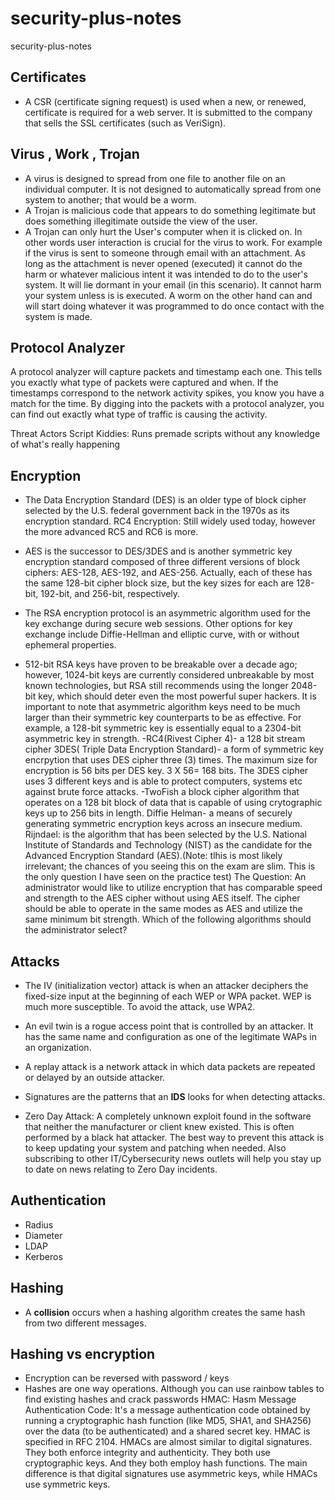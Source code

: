 # security-plus-notes
security-plus-notes

## Certificates
- A CSR (certificate signing request) is used when a new, or renewed, certificate is required for a web server. It is submitted to the company that sells the SSL certificates (such as VeriSign). 



## Virus , Work , Trojan 
- A virus is designed to spread from one file to another file on an individual computer. It is not designed to automatically spread from one system to another; that would be a worm.
- A Trojan is malicious code that appears to do something legitimate but does something illegitimate outside the view of the user.
- A Trojan can only hurt the User's computer when it is clicked on. In other words user interaction is crucial for the virus to work. For example if the virus is sent to someone through email with an attachment. As long as the attachment is never opened (executed) it cannot do the harm or whatever malicious intent it was intended to do to the user's system. It will lie dormant in your email (in this scenario). It cannot harm your system unless is is executed. A worm on the other hand can and will start doing whatever it was programmed to do once contact with the system is made.

## Protocol Analyzer 
A protocol analyzer will capture packets and timestamp each one. This tells you exactly what type of packets were captured and when. If the timestamps correspond to the network activity spikes, you know you have a match for the time. By digging into the packets with a protocol analyzer, you can find out exactly what type of traffic is causing the activity. 

Threat Actors
Script Kiddies: Runs premade scripts without any knowledge of what's really happening

## Encryption
- The Data Encryption Standard (DES) is an older type of block cipher selected by the U.S. federal government back in the 1970s as its encryption standard. 
RC4 Encryption: Still widely used today, however the more advanced RC5 and RC6 is more.

- AES is the successor to DES/3DES and is another symmetric key encryption standard composed of three different versions of block ciphers: AES-128, AES-192, and AES-256. Actually, each of these has the same 128-bit cipher block size, but the key sizes for each are 128-bit, 192-bit, and 256-bit, respectively.

- The RSA encryption protocol is an asymmetric algorithm used for the key exchange during secure web sessions. Other options for key exchange include Diffie-Hellman and elliptic curve, with or without ephemeral properties.

- 512-bit RSA keys have proven to be breakable over a decade ago; however, 1024-bit keys are currently considered unbreakable by most known technologies, but RSA still recommends using the longer 2048-bit key, which should deter even the most powerful super hackers. It is important to note that asymmetric algorithm keys need to be much larger than their symmetric key counterparts to be as effective. For example, a 128-bit symmetric key is essentially equal to a 2304-bit asymmetric key in strength.
-RC4(Rivest Cipher 4)- a 128 bit stream cipher
3DES( Triple Data Encryption Standard)- a form of symmetric key encrpytion that uses DES cipher three (3) times. The maximum size for encryption is 56 bits per DES key. 3 X 56= 168 bits. The 3DES cipher uses 3 different keys and is able to protect computers, systems etc against brute force attacks. 
-TwoFish a block cipher algorithm that operates on a 128 bit block of data that is capable of using crytographic keys up to 256 bits in length.
Diffie Helman- a means of securely generating symmetric encryption keys across an insecure medium. 
Rijndael: is the algorithm that has been selected by the U.S. National Institute of Standards and Technology (NIST) as the candidate for the Advanced Encryption Standard (AES).(Note: tlhis is most likely irrelevant; the chances of you seeing this on the exam are slim. This is the only question I have seen on the practice test) The Question: An administrator would like to utilize encryption that has comparable speed and strength to the AES cipher without using AES itself. The cipher should be able to operate in the same modes as AES and utilize the same minimum bit strength. Which of the following algorithms should the administrator select?
## Attacks
- The IV (initialization vector) attack is when an attacker deciphers the fixed-size input at the beginning of each WEP or WPA packet. WEP is much more susceptible. To avoid the attack, use WPA2. 
- An evil twin is a rogue access point that is controlled by an attacker. It has the same name and configuration as one of the legitimate WAPs in an organization.
- A replay attack is a network attack in which data packets are repeated or delayed by an outside attacker. 

- Signatures are the patterns that an **IDS** looks for when detecting attacks. 
- Zero Day Attack: A completely unknown exploit found in the software that neither the manufacturer or client knew existed. This is often performed by a black hat attacker. The best way to prevent this attack is to keep updating your system and patching when needed.  Also subscribing to other IT/Cybersecurity news outlets will help you stay up to date on news relating to Zero Day incidents.

## Authentication
- Radius
- Diameter
- LDAP 
- Kerberos 


## Hashing 
- A **collision** occurs when a hashing algorithm creates the same hash from two different messages.


## Hashing vs encryption
- Encryption can be reversed with password / keys
- Hashes are one way operations. Although you can use rainbow tables to find existing hashes and crack passwords
HMAC: Hasm Message Authentication Code: It's a message authentication code obtained by running a cryptographic hash function (like MD5, SHA1, and SHA256) over the data (to be authenticated) and a shared secret key. HMAC is specified in RFC 2104. HMACs are almost similar to digital signatures. They both enforce integrity and authenticity. They both use cryptographic keys. And they both employ hash functions. The main difference is that digital signatures use asymmetric keys, while HMACs use symmetric keys.  
